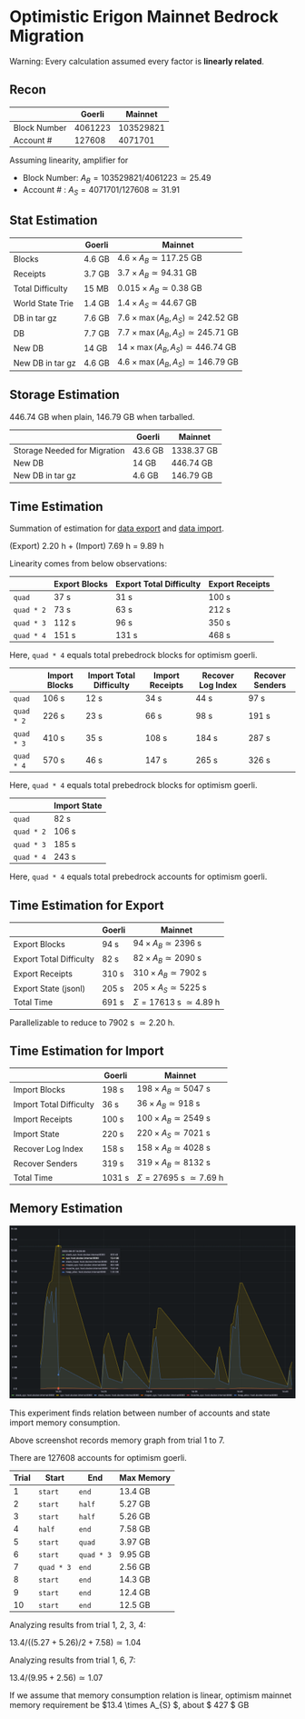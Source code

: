 # Optimistic Erigon Mainnet Bedrock Migration

Warning: Every calculation assumed every factor is **linearly related**.

## Recon

|   | Goerli | Mainnet |
|---|--------|---------|
| Block Number | $4061223$ | $103529821$ | 
| Account #    | $127608$ | $4071701$ |

Assuming linearity, amplifier for 
- Block Number: $A_{B} = 103529821 / 4061223 \simeq 25.49$
- Account #   : $A_{S} = 4071701 / 127608 \simeq 31.91$ 

## Stat Estimation 

|   | Goerli | Mainnet |
|---|--------|---------|
| Blocks           | $4.6$ GB | $4.6 \times A_{B} \simeq 117.25$ GB  | 
| Receipts         | $3.7$ GB | $3.7 \times A_{B} \simeq 94.31$ GB   |
| Total Difficulty | $15$ MB  | $0.015 \times A_{B} \simeq  0.38$ GB |
| World State Trie | $1.4$ GB | $1.4 \times A_{S} \simeq 44.67$ GB   |
| DB in tar gz     | $7.6$ GB | $7.6 \times \max{(A_{B}, A_{S})} \simeq 242.52$ GB | 
| DB               | $7.7$ GB | $7.7 \times \max{(A_{B}, A_{S})} \simeq 245.71$ GB |
| New DB           | $14$ GB  | $14 \times \max{(A_{B}, A_{S})} \simeq 446.74$ GB |
| New DB in tar gz | $4.6$ GB | $4.6 \times \max{(A_{B}, A_{S})} \simeq 146.79$  GB |

## Storage Estimation 

$446.74$ GB when plain, $146.79$ GB when tarballed.

|   | Goerli | Mainnet |
|---|--------|---------|
| Storage Needed for Migration      | $43.6$ GB | $1338.37$ GB |
| New DB           | $14$ GB  | $446.74$ GB |
| New DB in tar gz | $4.6$ GB | $146.79$ GB |

## Time Estimation

Summation of estimation for [data export](#time-estimation-for-export) and [data import](#time-estimation-for-import).

(Export) $2.20$ h + (Import) $7.69$ h = $9.89$ h

Linearity comes from below observations:

|   | Export Blocks | Export Total Difficulty | Export Receipts |
|---|---------------|-------------------------|-----------------|
| `quad`     | $37$ s  | $31$ s | $100$ s |
| `quad * 2` | $73$ s  | $63$ s | $212$ s |
| `quad * 3` | $112$ s | $96$ s | $350$ s |
| `quad * 4` | $151$ s | $131$ s | $468$ s |

Here, `quad * 4` equals total prebedrock blocks for optimism goerli.

|   | Import Blocks | Import Total Difficulty | Import Receipts | Recover Log Index | Recover Senders | 
|---|---------------|-------------------------|-----------------|-------------------|-----------------|
| `quad`     | $106$ s | $12$ s | $34$ s | $44$ s | $97$ s  |
| `quad * 2` | $226$ s | $23$ s | $66$ s | $98$ s | $191$ s |
| `quad * 3` | $410$ s | $35$ s | $108$ s | $184$ s | $287$ s | 
| `quad * 4` | $570$ s | $46$ s | $147$ s | $265$ s | $326$ s |

Here, `quad * 4` equals total prebedrock blocks for optimism goerli.

|   | Import State |
|---|--------------|
| `quad`     | $82$ s  |
| `quad * 2` | $106$ s |
| `quad * 3` | $185$ s |
| `quad * 4` | $243$ s |

Here, `quad * 4` equals total prebedrock accounts for optimism goerli.

## Time Estimation for Export

|   | Goerli | Mainnet |
|---|--------|---------|
| Export Blocks           | $94$ s   | $94 \times A_{B} \simeq 2396$ s |
| Export Total Difficulty | $82$ s   | $82 \times A_{B} \simeq 2090$ s | 
| Export Receipts         | $310$ s  | $310 \times A_{B} \simeq 7902$ s |
| Export State (jsonl)    | $205$ s  | $205 \times A_{S} \simeq 5225$ s |
| Total Time              | $691$ s  | $\Sigma = 17613$ s $\simeq 4.89$ h |

Parallelizable to reduce to $7902$ s $\simeq 2.20$ h.

## Time Estimation for Import

|   | Goerli | Mainnet |
|---|--------|---------|
| Import Blocks           | $198$ s  | $198 \times A_{B} \simeq 5047$ s |
| Import Total Difficulty | $36$ s   | $36  \times A_{B} \simeq 918$ s |
| Import Receipts         | $100$ s  | $100 \times A_{B} \simeq 2549$ s |
| Import State            | $220$ s  | $220 \times A_{S} \simeq 7021$ s |
| Recover Log Index       | $158$ s  | $158 \times A_{B} \simeq 4028$ s |
| Recover Senders         | $319$ s  | $319 \times A_{B} \simeq 8132$ s |
| Total Time              | $1031$ s | $\Sigma = 27695$ s $\simeq 7.69$ h |

## Memory Estimation

![memory-evaluation-optimism-goerli](./assets/memory-evaluation-optimism-goerli.png)

This experiment finds relation between number of accounts and state import memory consumption.

Above screenshot records memory graph from trial 1 to 7.

There are $127608$ accounts for optimism goerli.

| Trial | Start | End | Max Memory |
|-------|-------|-----|------------|
| 1 | `start` | `end` | $13.4$ GB | 
| 2 | `start` | `half` | $5.27$ GB |
| 3 | `start` | `half` | $5.26$ GB |
| 4 | `half` | `end` | $7.58$ GB |
| 5 | `start` | `quad` | $3.97$ GB |
| 6 | `start` | `quad * 3` | $9.95$ GB |
| 7 | `quad * 3` | `end` | $2.56$ GB |
| 8 | `start` | `end` | $14.3$ GB | 
| 9 | `start` | `end` | $12.4$ GB | 
| 10 | `start` | `end` | $12.5$ GB | 


Analyzing results from trial 1, 2, 3, 4: 

$13.4 / ((5.27 + 5.26) / 2 + 7.58) \simeq 1.04$

Analyzing results from trial 1, 6, 7: 

$13.4 / (9.95 + 2.56) \simeq 1.07$

If we assume that memory consumption relation is linear, optimism mainnet memory requirement be $13.4 \times A_{S} $, about $ 427 $ GB
